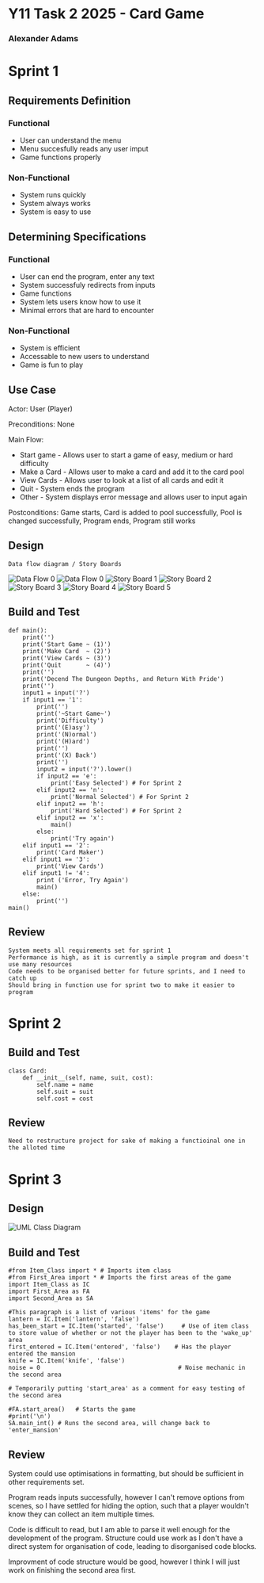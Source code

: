 # **Y11 Task 2 2025 - Card Game**

### Alexander Adams

# Sprint 1

## **Requirements Definition**
### Functional
* User can understand the menu
* Menu succesfully reads any user imput
* Game functions properly

### Non-Functional
* System runs quickly
* System always works
* System is easy to use

## **Determining Specifications**
### Functional
* User can end the program, enter any text
* System successfuly redirects from inputs
* Game functions
* System lets users know how to use it
* Minimal errors that are hard to encounter

### Non-Functional
* System is efficient
* Accessable to new users to understand
* Game is fun to play

## **Use Case**
  Actor: User (Player)

Preconditions: None

Main Flow:

* Start game - Allows user to start a game of easy, medium or hard difficulty
* Make a Card - Allows user to make a card and add it to the card pool
* View Cards - Allows user to look at a list of all cards and edit it
* Quit - System ends the program
* Other - System displays error message and allows user to input again

Postconditions: Game starts, Card is added to pool successfully, Pool is changed successfully, Program ends, Program still works

## Design
    Data flow diagram / Story Boards
![Data Flow 0](images/dataflow0.png)
![Data Flow 0](images/dataflow1.png)
![Story Board 1](images/storyboard1.png)
![Story Board 2](images/storyboard2.png)
![Story Board 3](images/storyboard3.png)
![Story Board 4](images/storyboard4.png)
![Story Board 5](images/storyboard5.png)

## Build and Test
    def main():
        print('')
        print('Start Game ~ (1)')
        print('Make Card  ~ (2)')
        print('View Cards ~ (3)')
        print('Quit       ~ (4)')
        print('')
        print('Decend The Dungeon Depths, and Return With Pride')
        print('')
        input1 = input('?')
        if input1 == '1':
            print('')
            print('~Start Game~')
            print('Difficulty')
            print('(E)asy')
            print('(N)ormal')
            print('(H)ard')
            print('')
            print('(X) Back')
            print('')
            input2 = input('?').lower()
            if input2 == 'e':
                print('Easy Selected') # For Sprint 2
            elif input2 == 'n':
                print('Normal Selected') # For Sprint 2
            elif input2 == 'h':
                print('Hard Selected') # For Sprint 2
            elif input2 == 'x':
                main()
            else:
                print('Try again')
        elif input1 == '2':
            print('Card Maker')
        elif input1 == '3':
            print('View Cards')
        elif input1 != '4':
            print ('Error, Try Again')
            main()
        else:
            print('')
    main()

## Review
    System meets all requirements set for sprint 1
    Performance is high, as it is currently a simple program and doesn't use many resources
    Code needs to be organised better for future sprints, and I need to catch up
    Should bring in function use for sprint two to make it easier to program


# Sprint 2

## Build and Test
    class Card:
        def __init__(self, name, suit, cost):
            self.name = name
            self.suit = suit
            self.cost = cost

## Review
    Need to restructure project for sake of making a functioinal one in the alloted time

# Sprint 3

## Design
![UML Class Diagram](images/UMLClassDiagram.png)

## Build and Test
    #from Item_Class import * # Imports item class
    #from First_Area import * # Imports the first areas of the game
    import Item_Class as IC
    import First_Area as FA
    import Second_Area as SA

    #This paragraph is a list of various 'items' for the game
    lantern = IC.Item('lantern', 'false')
    has_been_start = IC.Item('started', 'false')     # Use of item class to store value of whether or not the player has been to the 'wake_up' area
    first_entered = IC.Item('entered', 'false')    # Has the player entered the mansion
    knife = IC.Item('knife', 'false')
    noise = 0                                       # Noise mechanic in the second area

    # Temporarily putting 'start_area' as a comment for easy testing of the second area

    #FA.start_area()   # Starts the game 
    #print('\n')
    SA.main_int() # Runs the second area, will change back to 'enter_mansion'

## Review

System could use optimisations in formatting, but should be sufficient in other requirements set.

Program reads inputs successfully, however I can't remove options from scenes, so I have settled for hiding the option, such that a player wouldn't know they can collect an item multiple times.

Code is difficult to read, but I am able to parse it well enough for the development of the program. Structure could use work as I don't have a direct system for organisation of code, leading to disorganised code blocks.

Improvment of code structure would be good, however I think I will just work on finishing the second area first.